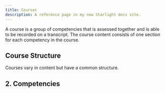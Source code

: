 ```yaml
---
title: Courses
description: A reference page in my new Starlight docs site.
---
```


A course is a group of competencies that is assessed together and is able to be recorded on a transcript. The course content consists of one section for each competency in the course.

## Course Structure

Courses vary in content but have a common structure.



## 2. Competencies

